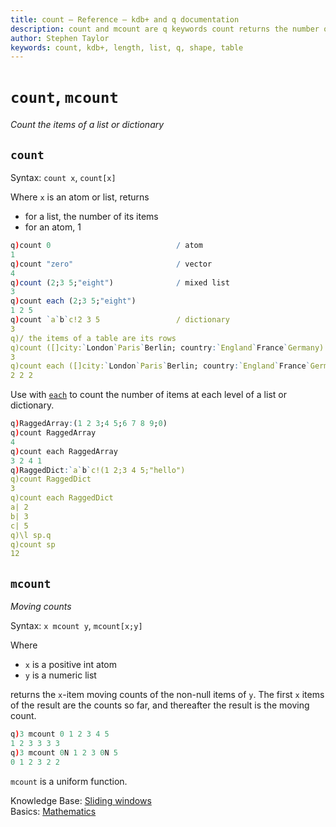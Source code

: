 ```yaml
---
title: count – Reference – kdb+ and q documentation
description: count and mcount are q keywords count returns the number of items in a list. mcount returns a moving count of the non-null items of a list. 
author: Stephen Taylor
keywords: count, kdb+, length, list, q, shape, table
---
```

# `count`, `mcount`


_Count the items of a list or dictionary_




## `count`

Syntax: `count x`, `count[x]`  

Where `x` is an atom or list, returns

-   for a list, the number of its items
-   for an atom, 1

```q
q)count 0                            / atom
1
q)count "zero"                       / vector
4
q)count (2;3 5;"eight")              / mixed list
3
q)count each (2;3 5;"eight")
1 2 5
q)count `a`b`c!2 3 5                 / dictionary
3
q)/ the items of a table are its rows
q)count ([]city:`London`Paris`Berlin; country:`England`France`Germany)
3
q)count each ([]city:`London`Paris`Berlin; country:`England`France`Germany)
2 2 2
```

Use with [`each`](maps.md#each) to count the number of items at each level of a list or dictionary.

```q
q)RaggedArray:(1 2 3;4 5;6 7 8 9;0)
q)count RaggedArray
4
q)count each RaggedArray
3 2 4 1
q)RaggedDict:`a`b`c!(1 2;3 4 5;"hello")
q)count RaggedDict
3
q)count each RaggedDict
a| 2
b| 3
c| 5
q)\l sp.q
q)count sp
12
```


## `mcount`

_Moving counts_

Syntax: `x mcount y`, `mcount[x;y]`

Where

-   `x` is a positive int atom
-   `y` is a numeric list

returns the `x`-item moving counts of the non-null items of `y`. The first `x` items of the result are the counts so far, and thereafter the result is the moving count.

```q
q)3 mcount 0 1 2 3 4 5
1 2 3 3 3 3
q)3 mcount 0N 1 2 3 0N 5
0 1 2 3 2 2
```

`mcount` is a uniform function. 

<i class="far fa-hand-point-right"></i>
Knowledge Base: [Sliding windows](../kb/programming-idioms.md#how-do-i-apply-a-function-to-a-sequence-sliding-window)  
Basics: [Mathematics](../basics/math.md)
